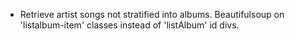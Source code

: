 - Retrieve artist songs not stratified into albums. Beautifulsoup on 'listalbum-item' classes instead of 'listAlbum' id divs.